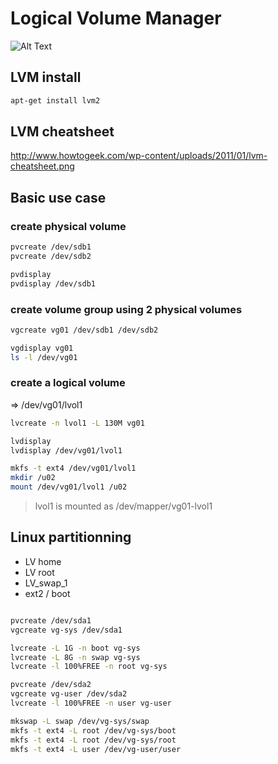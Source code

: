 # Logical Volume Manager

![Alt Text](http://www.howtogeek.com/wp-content/uploads/2011/02/652x202xbanner-1.png.pagespeed.gp+jp+jw+pj+js+rj+rp+rw+ri+cp+md.ic.VGSxDeVS9P.png)


## LVM install

```bash
apt-get install lvm2
```

## LVM cheatsheet

  http://www.howtogeek.com/wp-content/uploads/2011/01/lvm-cheatsheet.png


## Basic use case

### create physical volume

```bash
pvcreate /dev/sdb1
pvcreate /dev/sdb2

pvdisplay
pvdisplay /dev/sdb1
```

### create volume group using 2 physical volumes

```bash
vgcreate vg01 /dev/sdb1 /dev/sdb2

vgdisplay vg01
ls -l /dev/vg01
```


### create a logical volume

=> /dev/vg01/lvol1

```bash
lvcreate -n lvol1 -L 130M vg01

lvdisplay
lvdisplay /dev/vg01/lvol1

mkfs -t ext4 /dev/vg01/lvol1
mkdir /u02
mount /dev/vg01/lvol1 /u02

```

> lvol1 is mounted as /dev/mapper/vg01-lvol1


## Linux partitionning

 * LV home
 * LV root
 * LV_swap_1
 * ext2 / boot
 

```bash

pvcreate /dev/sda1
vgcreate vg-sys /dev/sda1

lvcreate -L 1G -n boot vg-sys
lvcreate -L 8G -n swap vg-sys
lvcreate -l 100%FREE -n root vg-sys

pvcreate /dev/sda2
vgcreate vg-user /dev/sda2
lvcreate -l 100%FREE -n user vg-user

mkswap -L swap /dev/vg-sys/swap
mkfs -t ext4 -L root /dev/vg-sys/boot
mkfs -t ext4 -L root /dev/vg-sys/root
mkfs -t ext4 -L user /dev/vg-user/user

```